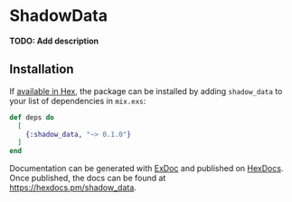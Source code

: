 # ShadowData

**TODO: Add description**

## Installation

If [available in Hex](https://hex.pm/docs/publish), the package can be installed
by adding `shadow_data` to your list of dependencies in `mix.exs`:

```elixir
def deps do
  [
    {:shadow_data, "~> 0.1.0"}
  ]
end
```

Documentation can be generated with [ExDoc](https://github.com/elixir-lang/ex_doc)
and published on [HexDocs](https://hexdocs.pm). Once published, the docs can
be found at <https://hexdocs.pm/shadow_data>.

